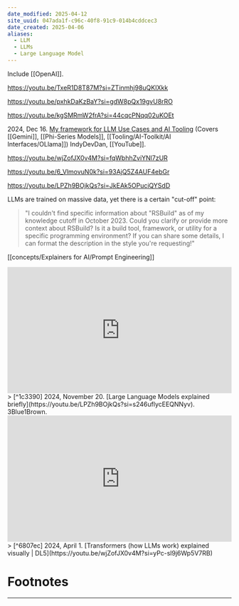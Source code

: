 ```yaml
---
date_modified: 2025-04-12
site_uuid: 047ada1f-c96c-40f8-91c9-014b4cddcec3
date_created: 2025-04-06
aliases:
  - LLM
  - LLMs
  - Large Language Model
---
```


Include [[OpenAI]]. 

https://youtu.be/TxeR1D8T87M?si=ZTinmhj98uQKIXkk

https://youtu.be/pxhkDaKzBaY?si=gdW8pQx19gvU8rRO

https://youtu.be/kgSMRmW2frA?si=44cqcPNqq02uKOEt

2024, Dec 16. [My framework for LLM Use Cases and AI Tooling](https://youtu.be/pytSbBRoFw8?si=LvlekG4HLRMPmiX1)  (Covers [[Gemini]], [[Phi-Series Models]], [[Tooling/AI-Toolkit/AI Interfaces/OLlama]]) IndyDevDan, [[YouTube]].

https://youtu.be/wjZofJX0v4M?si=fqWbhhZviYNl7zUR

https://youtu.be/6_VlmovuN0k?si=93AjQ5Z4AUF4ebGr

https://youtu.be/LPZh9BOjkQs?si=JkEAk5OPuciQYSdD

LLMs are trained on massive data, yet there is a certain "cut-off" point:
>"I couldn't find specific information about "RSBuild" as of my knowledge cutoff in October 2023. Could you clarify or provide more context about RSBuild? Is it a build tool, framework, or utility for a specific programming environment? If you can share some details, I can format the description in the style you're requesting!"

[[concepts/Explainers for AI/Prompt Engineering]]

<iframe 
  style="aspect-ratio:16/9;width:100%;height:auto" 
  src="https://www.youtube.com/embed/LPZh9BOjkQs?si=s246uflycEEQNNyv" 
  title="YouTube video player" 
  frameborder="0" 
  allow="accelerometer; autoplay; clipboard-write; encrypted-media; gyroscope; picture-in-picture; web-share" 
  referrerpolicy="strict-origin-when-cross-origin" 
  allowfullscreen
></iframe>
>  
[^1c3390] 2024, November 20. [Large Language Models explained briefly](https://youtu.be/LPZh9BOjkQs?si=s246uflycEEQNNyv). 3Blue1Brown.


<iframe 
  style="aspect-ratio:16/9;width:100%;height:auto" 
  src="https://www.youtube.com/embed/wjZofJX0v4M?si=yPc-sl9j6Wp5V7RB" 
  title="YouTube video player" 
  frameborder="0" 
  allow="accelerometer; autoplay; clipboard-write; encrypted-media; gyroscope; picture-in-picture; web-share" 
  referrerpolicy="strict-origin-when-cross-origin" 
  allowfullscreen
></iframe>
>  
[^6807ec] 2024, April 1. [Transformers (how LLMs work) explained visually | DL5](https://youtu.be/wjZofJX0v4M?si=yPc-sl9j6Wp5V7RB)

# Footnotes
***
[^6807ec]: 2024, April 1. [Transformers (how LLMs work) explained visually | DL5](https://youtu.be/wjZofJX0v4M?si=yPc-sl9j6Wp5V7RB)